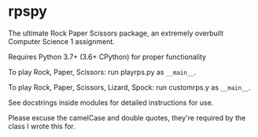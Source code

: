 # rpspy
The ultimate Rock Paper Scissors package, an extremely overbuilt Computer Science 1 assignment.

Requires Python 3.7+ (3.6+ CPython) for proper functionality

To play Rock, Paper, Scissors: run playrps.py as `__main__`.

To play Rock, Paper, Scissors, Lizard, Spock: run customrps.y as `__main__`.

See docstrings inside modules for detailed instructions for use.

Please excuse the camelCase and double quotes, they're required by the class I wrote this for.
